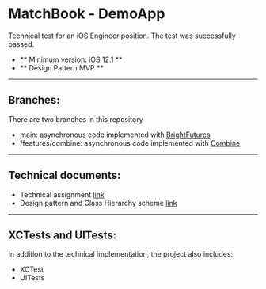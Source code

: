 # MatchBook - DemoApp
Technical test for an iOS Engineer position.
The test was successfully passed.

- ** Minimum version: iOS 12.1 **
- ** Design Pattern MVP **
---


## Branches:
There are two branches in this repository
- main: asynchronous code implemented with [BrightFutures](https://github.com/Thomvis/BrightFutures)
- /features/combine: asynchronous code implemented with [Combine](https://developer.apple.com/documentation/combine)
---


## Technical documents:
- Technical assignment [link](iOS_Engineer_recruitment-tech_assignment.pdf)
- Design pattern and Class Hierarchy scheme [link](Pattern&ClassHierarchy.pptx)
---


## XCTests and UITests:
In addition to the technical implementation, the project also includes:
- XCTest
- UITests